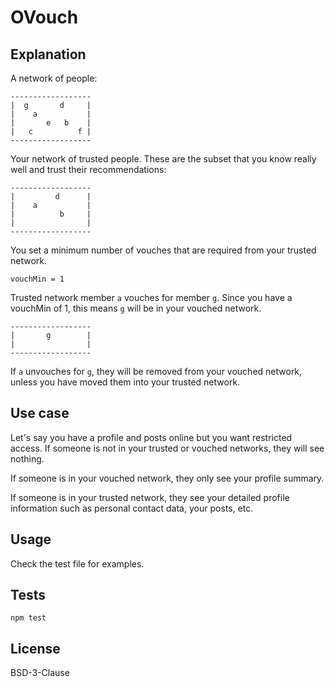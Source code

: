 # OVouch

## Explanation

A network of people:

    ------------------
    |  g       d     |
    |    a           |
    |       e   b    |
    |   c          f |
    ------------------

Your network of trusted people. These are the subset that you know really well and trust their recommendations:

    ------------------
    |         d      |
    |    a           |
    |          b     |
    |                |
    ------------------

You set a minimum number of vouches that are required from your trusted network.

    vouchMin = 1

Trusted network member `a` vouches for member `g`. Since you have a vouchMin of 1, this means `g` will be in your vouched network.

    ------------------
    |       g        |
    |                |
    ------------------

If `a` unvouches for `g`, they will be removed from your vouched network, unless you have moved them into your trusted network.

## Use case

Let's say you have a profile and posts online but you want restricted access. If someone is not in your trusted or vouched networks, they will see nothing.

If someone is in your vouched network, they only see your profile summary.

If someone is in your trusted network, they see your detailed profile information such as personal contact data, your posts, etc.

## Usage

Check the test file for examples.

## Tests

    npm test

## License

BSD-3-Clause
